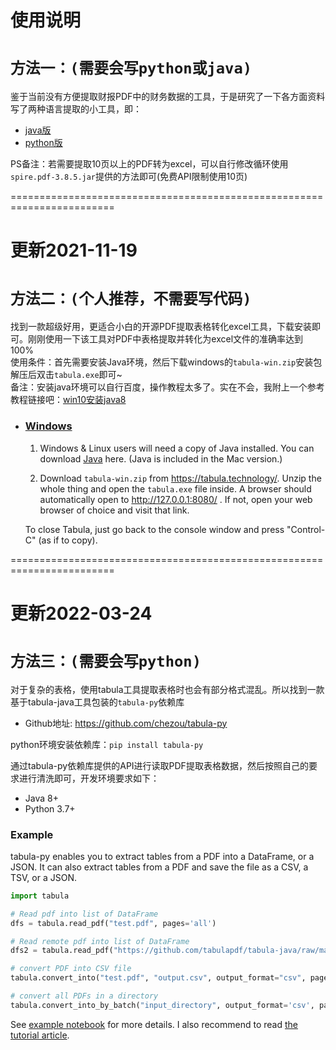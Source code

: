 # 使用说明
# `方法一：(需要会写python或java)`<br>
鉴于当前没有方便提取财报PDF中的财务数据的工具，于是研究了一下各方面资料写了两种语言提取的小工具，即：<br>
- [java版](https://github.com/ARTAvrilLavigne/ExtractFinancialStatement/tree/main/java/ParsePDF)
- [python版](https://github.com/ARTAvrilLavigne/ExtractFinancialStatement/tree/main/python/parsePDF)

PS备注：若需要提取10页以上的PDF转为excel，可以自行修改循环使用`spire.pdf-3.8.5.jar`提供的方法即可(免费API限制使用10页)<br>

========================================================================<br>
# 更新2021-11-19  
# `方法二：(个人推荐，不需要写代码)`<br>
找到一款超级好用，更适合小白的开源PDF提取表格转化excel工具，下载安装即可。刚刚使用一下该工具对PDF中表格提取并转化为excel文件的准确率达到100%<br>
使用条件：首先需要安装Java环境，然后下载windows的`tabula-win.zip`安装包解压后双击`tabula.exe`即可~<br>
备注：安装java环境可以自行百度，操作教程太多了。实在不会，我附上一个参考教程链接吧：[win10安装java8](https://blog.csdn.net/JunLeon/article/details/122623465)<br>
* ### [Windows](https://aegis4048.github.io/parse-pdf-files-while-retaining-structure-with-tabula-py)  
  1. Windows & Linux users will need a copy of Java installed. You can download [Java](https://www.java.com/zh-CN/download/) here. (Java is included in the Mac version.)
  
  2. Download `tabula-win.zip` from https://tabula.technology/. Unzip the whole thing
  and open the `tabula.exe` file inside. A browser should automatically open
  to http://127.0.0.1:8080/ . If not, open your web browser of choice and
  visit that link.

  To close Tabula, just go back to the console window and press "Control-C"
  (as if to copy).

========================================================================<br>
# 更新2022-03-24  
# `方法三：(需要会写python)`<br>
对于复杂的表格，使用tabula工具提取表格时也会有部分格式混乱。所以找到一款基于tabula-java工具包装的`tabula-py`依赖库<br>
- Github地址: https://github.com/chezou/tabula-py

python环境安装依赖库：`pip install tabula-py`<br>

通过tabula-py依赖库提供的API进行读取PDF提取表格数据，然后按照自己的要求进行清洗即可，开发环境要求如下：<br>
- Java 8+
- Python 3.7+

### Example

tabula-py enables you to extract tables from a PDF into a DataFrame, or a JSON. It can also extract tables from a PDF and save the file as a CSV, a TSV, or a JSON.  

```py
import tabula

# Read pdf into list of DataFrame
dfs = tabula.read_pdf("test.pdf", pages='all')

# Read remote pdf into list of DataFrame
dfs2 = tabula.read_pdf("https://github.com/tabulapdf/tabula-java/raw/master/src/test/resources/technology/tabula/arabic.pdf")

# convert PDF into CSV file
tabula.convert_into("test.pdf", "output.csv", output_format="csv", pages='all')

# convert all PDFs in a directory
tabula.convert_into_by_batch("input_directory", output_format='csv', pages='all')
```

See [example notebook](https://nbviewer.jupyter.org/github/chezou/tabula-py/blob/master/examples/tabula_example.ipynb) for more details. I also recommend to read [the tutorial article](https://aegis4048.github.io/parse-pdf-files-while-retaining-structure-with-tabula-py).
